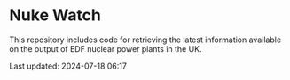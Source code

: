 # Nuke Watch

This repository includes code for retrieving the latest information available on the output of EDF nuclear power plants in the UK.

Last updated: 2024-07-18 06:17